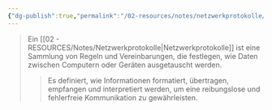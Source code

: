 ```yaml
---
{"dg-publish":true,"permalink":"/02-resources/notes/netzwerkprotokolle/","tags":["informatik/netzwerk/protokoll"],"noteIcon":"","updated":"2025-09-10T16:35:29.992+02:00"}
---
```


>Ein [[02 - RESOURCES/Notes/Netzwerkprotokolle\|Netzwerkprotokolle]] ist eine Sammlung von Regeln und Vereinbarungen, die festlegen, wie Daten zwischen Computern oder Geräten ausgetauscht werden.
>>Es definiert, wie Informationen formatiert, übertragen, empfangen und interpretiert werden, um eine reibungslose und fehlerfreie Kommunikation zu gewährleisten.
